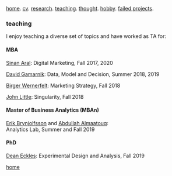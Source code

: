 [home](./). [cv](./cv.html). [research](./research.md). [teaching](./teaching.md). [thought](./thought.md). [hobby](./hobby.md). [failed projects](./failed.md).

### teaching 

I enjoy teaching a diverse set of topics and have worked as TA for:

#### MBA 

[Sinan Aral](https://mitsloan.mit.edu/faculty/directory/sinan-kayhan-aral): Digital Marketing, Fall 2017, 2020

[David Gamarnik](http://www.mit.edu/~gamarnik/home.html): Data, Model and Decision, Summer 2018, 2019

[Birger Wernerfelt](https://mitsloan.mit.edu/faculty/directory/birger-wernerfelt): Marketing Strategy, Fall 2018

[John Little](https://mitsloan.mit.edu/faculty/directory/john-d-c-little): Singularity, Fall 2018

#### Master of Business Analytics (MBAn)
[Erik Brynjolfsson](http://digital.mit.edu/erik/) and [Abdullah Almaatouq](https://mitsloan.mit.edu/faculty/directory/abdullah-almaatouq):<br/> Analytics Lab, Summer and Fall 2019


#### PhD 
[Dean Eckles](https://mitsloan.mit.edu/faculty/directory/dean-eckles): Experimental Design and Analysis, Fall 2019

[home](./)
